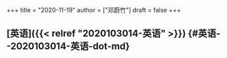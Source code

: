 +++
title = "2020-11-19"
author = ["邓蔚竹"]
draft = false
+++

## [英语]({{< relref "2020103014-英语" >}}) {#英语--2020103014-英语-dot-md}